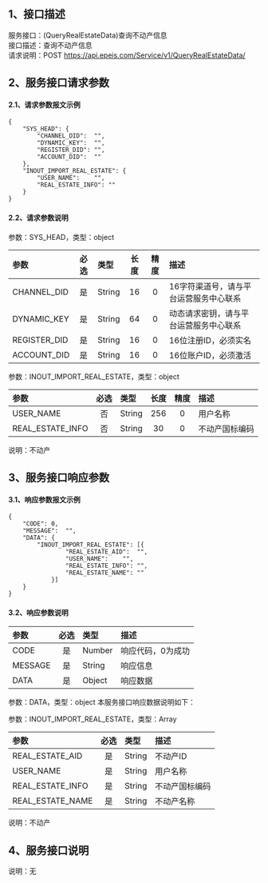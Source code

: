 ## 1、接口描述  
服务接口：(QueryRealEstateData)查询不动产信息  
接口描述：查询不动产信息  
请求说明：POST https://api.epeis.com/Service/v1/QueryRealEstateData/  
  
## 2、服务接口请求参数  
#### 2.1、请求参数报文示例  
~~~  
{
	"SYS_HEAD":	{
		"CHANNEL_DID":	"",
		"DYNAMIC_KEY":	"",
		"REGISTER_DID":	"",
		"ACCOUNT_DID":	""
	},
	"INOUT_IMPORT_REAL_ESTATE":	{
		"USER_NAME":	"",
		"REAL_ESTATE_INFO":	""
	}
}  
~~~  
#### 2.2、请求参数说明  
参数：SYS_HEAD，类型：object  
  
| 参数 | 必选 | 类型 | 长度 | 精度 | 描述 |  
| :----------------- | :----: | :-------- | :----: | :----: | :---------------- |  
| CHANNEL_DID | 是 | String | 16 | 0 | 16字符渠道号，请与平台运营服务中心联系 |  
| DYNAMIC_KEY | 是 | String | 64 | 0 | 动态请求密钥，请与平台运营服务中心联系 |  
| REGISTER_DID      |  是  | String   | 16 | 0 | 16位注册ID，必须实名 |  
| ACCOUNT_DID       |  是  | String   | 16 | 0 | 16位账户ID，必须激活 |  
  
参数：INOUT_IMPORT_REAL_ESTATE，类型：object  
  
| 参数              | 必选 | 类型     | 长度 | 精度 | 描述             |  
| :----------------- | :----: | :-------- | :----: | :----: | :---------------- |  
| USER_NAME |  否  | String   | 256 | 0 | 用户名称 |  
| REAL_ESTATE_INFO |  否  | String   | 30 | 0 | 不动产国标编码 |  
  
说明：不动产  
  
## 3、服务接口响应参数  
#### 3.1、响应参数报文示例  
~~~  
{
	"CODE":	0,
	"MESSAGE":	"",
	"DATA":	{
		"INOUT_IMPORT_REAL_ESTATE":	[{
				"REAL_ESTATE_AID":	"",
				"USER_NAME":	"",
				"REAL_ESTATE_INFO":	"",
				"REAL_ESTATE_NAME":	""
			}]
	}
}  
~~~  
#### 3.2、响应参数说明  
  
| 参数              | 必选 | 类型     | 描述             |  
| :----------------- | :----: | :-------- | :---------------- |  
| CODE | 是 | Number | 响应代码，0为成功 |  
| MESSAGE | 是 | String | 响应信息 |  
| DATA | 是 | Object | 响应数据 |  
  
参数：DATA，类型：object 本服务接口响应数据说明如下：  
  
参数：INOUT_IMPORT_REAL_ESTATE，类型：Array  
  

| 参数              | 必选 | 类型     | 描述             |  
| :----------------- | :----: | :-------- | :---------------- |  
| REAL_ESTATE_AID |  是  | String   | 不动产ID |  
| USER_NAME |  是  | String   | 用户名称 |  
| REAL_ESTATE_INFO |  是  | String   | 不动产国标编码 |  
| REAL_ESTATE_NAME |  是  | String   | 不动产名称 |  
  
说明：不动产  
## 4、服务接口说明  
说明：无  
